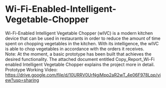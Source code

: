 # Wi-Fi-Enabled-Intelligent-Vegetable-Chopper
Wi-Fi-Enabled Intelligent Vegetable Chopper (wIVC) is a modern kitchen device that can be used in restaurants in order to reduce the amount of time spent on chopping vegetables in the kitchen. With its intelligence, the wIVC is able to chop vegetables in accordance with the orders it receives.  
Note: At the moment, a basic prototype has been built that achieves the desired functionality.
The attached document entitled Copy_Report_Wi-Fi enabled Intelligent Vegetable Chopper explains the project more in detail.
Prototype Working Video: https://drive.google.com/file/d/10URRV0UrNgjMpp2aR2wT_4e06F978Lpp/view?usp=sharing 
